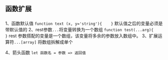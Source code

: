 ## 函数扩展

### 
1、函数默认值
`function text (x, y='string'){    }`
默认值之后的变量必须是带默认值的
2、rest参数`...`将变量转换为一个数组
`function test(...arg){    }`
rest 参数搭配的变量是一个数组，该变量将多余的参数放入数组中。
3、扩展运算符`...[array]` 将数组拆解成单个

4、箭头函数
`let 函数名 = 参数 => 返回值`
